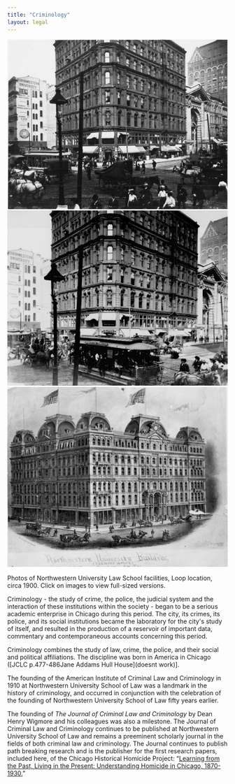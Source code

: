 ```yaml
---
title: "Criminology"
layout: legal
---
```


![Northwestern University Law School facilities, Loop location-click on photo to enlarge](/static/img/legal/criminology/criminology01.jpg)
![Northwestern University Law School facilities, Loop location-click on photo to enlarge](/static/img/legal/criminology/criminology02.jpg)
![Northwestern University Law School facilities, Loop location-click on photo to enlarge](/static/img/legal/criminology/criminology03.jpg)

Photos of Northwestern University Law School facilities, Loop location, circa 1900. Click on images to view full-sized versions.

Criminology - the study of crime, the police, the judicial system and the interaction of these institutions within the society - began to be a serious academic enterprise in Chicago during this period. The city, its crimes, its police, and its social institutions became the laboratory for the city's study of itself, and resulted in the production of a reservoir of important data, commentary and contemporaneous accounts concerning this period.

Criminology combines the study of law, crime, the police, and their social and political affiliations. The discipline was born in America in Chicago ([JCLC p.477-486Jane Addams Hull House](doesnt work)].

The founding of the American Institute of Criminal Law and Criminology in 1910 at Northwestern University School of Law was a landmark in the history of criminology, and occurred in conjunction with the celebration of the founding of Northwestern University School of Law fifty years earlier.

The founding of *The Journal of Criminal Law and Criminology* by Dean Henry Wigmore and his colleagues was also a milestone. The Journal of Criminal Law and Criminology continues to be published at Northwestern University School of Law and remains a preeminent scholarly journal in the fields of both criminal law and criminology. The Journal continues to publish path breaking research and is the publisher for the first research papers, included here, of the Chicago Historical Homicide Project: “[Learning from the Past, Living in the Present: Understanding Homicide in Chicago, 1870-1930.](/pubs/journal/)”
